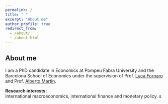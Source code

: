 ```yaml
---
permalink: /
title: " "
excerpt: "About me"
author_profile: true
redirect_from: 
  - /about/
  - /about.html
---
```


About me
--

I am a PhD candidate in Economics at Pompeu Fabra University and the Barcelona School of Economics under the supervision of Prof. [Luca Fornaro](https://crei.cat/people/fornaro/) and Prof. [Alberto Martin](https://crei.cat/people/martin/).

**Research interests:** \
International macroeconomics, international finance and monetary policy. s
